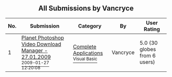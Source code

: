 ﻿<div align="center">

## All Submissions by Vancryce

</div>

No.  | Submission | Category | By   | User Rating
---- | ---------- | -------- | ---- | -----------
1 | [Planet Photoshop Video Download Manager \- 27\.01\.2009<br /><sup>2009-01-27 12:20:08</sup>](https://github.com/Planet-Source-Code/vancryce-planet-photoshop-video-download-manager-27-01-2009__1-71570) | [Complete Applications<br /><sup>Visual Basic</sup>](../ByCategory/complete-applications__1-27.md) | Vancryce | 5.0 (30 globes from 6 users)
